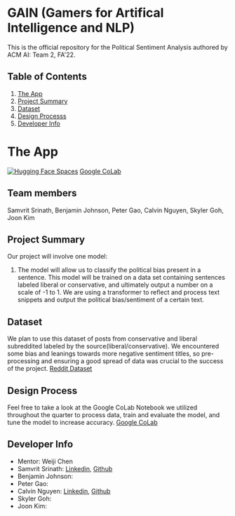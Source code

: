 # GAIN (Gamers for Artifical Intelligence and NLP)
This is the official repository for the Political Sentiment Analysis authored by ACM AI: Team 2, FA'22. 
## Table of Contents
1. [The App](https://huggingface.co/spaces/joonkim/bert-political-sentiment-analysis)
2. [Project Summary](https://github.com/acmucsd-projects/fa22-ai-team-2/blob/main/README.md/#project-summary)
3. [Dataset](https://github.com/acmucsd-projects/fa22-ai-team-2/blob/main/README.md/#dataset)
4. [Design Processs](https://github.com/acmucsd-projects/fa22-ai-team-2/blob/main/README.md/#design-process)
5. [Developer Info](https://github.com/acmucsd-projects/fa22-ai-team-2/blob/main/README.md/#developer-info)

# The App
[![Hugging Face Spaces](https://img.shields.io/badge/%F0%9F%A4%97%20Hugging%20Face-Spaces-blue)](https://huggingface.co/spaces/joonkim/bert-political-sentiment-analysis)
[Google CoLab](https://colab.research.google.com/drive/1zfL2UtCyJnwAMzqeAAvfTigUU6rVxCca?usp=sharing)


## Team members
Samvrit Srinath, Benjamin Johnson, Peter Gao, Calvin Nguyen, Skyler Goh, Joon Kim

## Project Summary

Our project will involve one model:
1. The model will allow us to classify the political bias present in a sentence. This model will be trained on a data set containing sentences labeled liberal or conservative, and ultimately output a number on a scale of -1 to 1. We are using a transformer to reflect and process text snippets and output the political bias/sentiment of a certain text. 

## Dataset
We plan to use this dataset of posts from conservative and liberal subreddited labeled by the source(liberal/conservative). We encountered some bias and leanings towards more negative sentiment titles, so  pre-processing and ensuring a good spread of data was crucial to the success of the project.
[Reddit Dataset](https://www.kaggle.com/datasets/neelgajare/liberals-vs-conservatives-on-reddit-13000-posts?resource=download)

## Design Process
Feel free to take a look at the Google CoLab Notebook we utilized throughout the quarter to process data, train and evaluate the model, and tune the model to increase accuracy. 
[Google CoLab](https://colab.research.google.com/drive/1zfL2UtCyJnwAMzqeAAvfTigUU6rVxCca?usp=sharing)

## Developer Info
- Mentor: Weiji Chen
- Samvrit Srinath: [Linkedin](https://www.linkedin.com/in/samvrit-srinath/), [Github](https://github.com/SamvritSrinath)
- Benjamin Johnson: 
- Peter Gao: 
- Calvin Nguyen: [Linkedin](https://www.linkedin.com/in/calvin-nguyen-1089b51a1/), [Github](https://github.com/Neniflight)
- Skyler Goh: 
- Joon Kim: 
